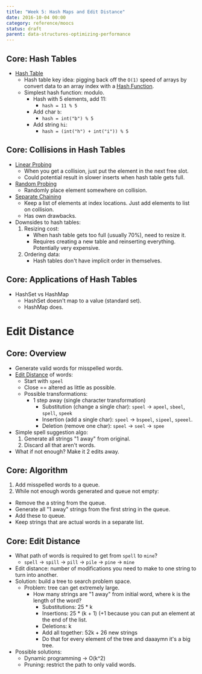 ```yaml
---
title: "Week 5: Hash Maps and Edit Distance"
date: 2016-10-04 00:00
category: reference/moocs
status: draft
parent: data-structures-optimizing-performance
---
```


## Core: Hash Tables

* [Hash Table](../../../../permanent/hash-table.md)
    * Hash table key idea: pigging back off the ``O(1)`` speed of arrays by convert data to an array index with a [Hash Function](../../../../permanent/hash-function.md).
    * Simplest hash function: modulo.
      * Hash with 5 elements, add 11:
        * ``hash = 11 % 5``
      * Add char ``b``:
        * ``hash = int("b") % 5``
      * Add string ``hi``:
        * ``hash = (int("h") + int("i")) % 5``

## Core: Collisions in Hash Tables

* [Linear Probing](../../../../permanent/linear-probing.md)
    * When you get a collision, just put the element in the next free slot.
    * Could potential result in slower inserts when hash table gets full.
* [Random Probing](../../../../../../permanent/random-probing.md)
    * Randomly place element somewhere on collision.
* [Separate Chaining](../../../../permanent/separate-chaining.md)
    * Keep a list of elements at index locations. Just add elements to list on collision.
    * Has own drawbacks.
* Downsides to hash tables:
    1. Resizing cost:
        * When hash table gets too full (usually 70%), need to resize it.
        * Requires creating a new table and reinserting everything. Potentially very expensive.
    2. Ordering data:
        * Hash tables don't have implicit order in themselves.

## Core: Applications of Hash Tables

* HashSet vs HashMap
    * HashSet doesn't map to a value (standard set).
    * HashMap does.

# Edit Distance

## Core: Overview

* Generate valid words for misspelled words.
* [Edit Distance](../../../../../../permanent/edit-distance.md) of words:
    * Start with ``speel``
    * Close == altered as little as possible.
    * Possible transformations:
        * 1 step away (single character transformation)
            * Substitution (change a single char): ``speel`` -> ``apeel``, ``sbeel``, ``spell``, ``speek``
            * Insertion (add a single char): ``speel`` -> ``bspeel``, ``sipeel``, ``speeel``.
            * Deletion (remove one char): ``speel`` -> ``seel`` -> ``spee``
* Simple spell suggestion algo:
    1. Generate all strings "1 away" from original.
    2. Discard all that aren't words.
* What if not enough? Make it 2 edits away.

## Core: Algorithm

1. Add misspelled words to a queue.
2. While not enough words generated and queue not empty:
  * Remove the a string from the queue.
  * Generate all "1 away" strings from the first string in the queue.
  * Add these to queue.
  * Keep strings that are actual words in a separate list.

## Core: Edit Distance

* What path of words is required to get from ``spell`` to ``mine``?
  * ``spell`` -> ``spill`` -> ``pill`` -> ``pile`` -> ``pine`` -> ``mine``
* Edit distance: number of modifications you need to make to one string to turn into another.
* Solution: build a tree to search problem space.
  * Problem: tree can get extremely large.
    * How many strings are "1 away" from initial word, where k is the length of the word?
        * Substitutions: 25 * k
        * Insertions: 25 * (k + 1) (+1 because you can put an element at the end of the list.
        * Deletions: k
        * Add all together: 52k + 26 new strings
        * Do that for every element of the tree and daaaymn it's a big tree.
* Possible solutions:
  * Dynamic programming -> O(k^2)
  * Pruning: restrict the path to only valid words.
